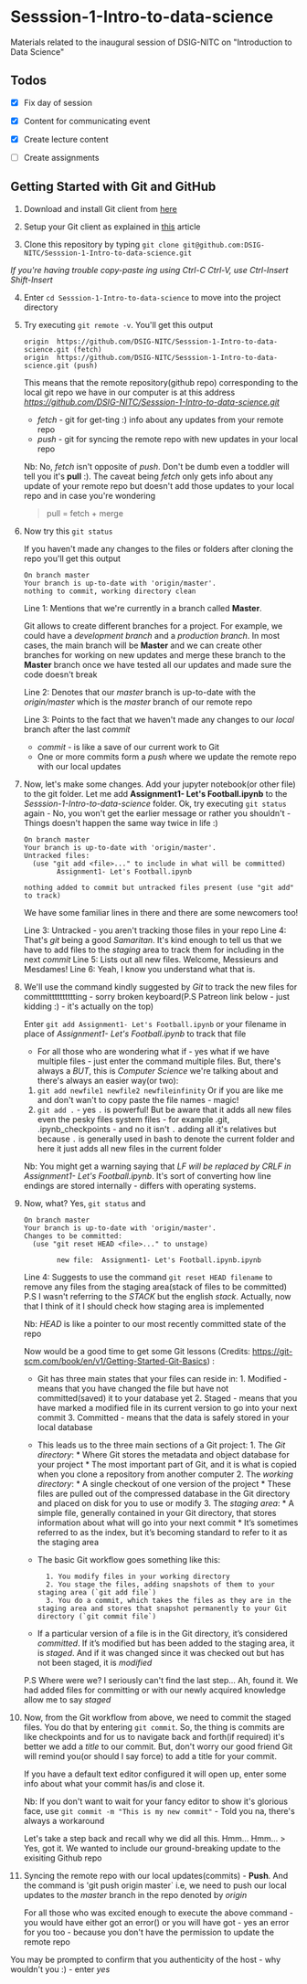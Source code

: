 # Sesssion-1-Intro-to-data-science
Materials related to the inaugural session of DSIG-NITC on "Introduction to Data Science"


## Todos

- [X] Fix day of session
- [X] Content for communicating event
- [X] Create lecture content
- [ ] Create assignments


## Getting Started with Git and GitHub
1. Download and install Git client from [here](https://git-scm.com/downloads)


2. Setup your Git client as explained in [this](https://git-scm.com/book/en/v2/Getting-Started-First-Time-Git-Setup) article


3. Clone this repository by typing `git clone git@github.com:DSIG-NITC/Sesssion-1-Intro-to-data-science.git`

  *If you're having trouble copy-paste ing using Ctrl-C Ctrl-V, use Ctrl-Insert Shift-Insert*



4. Enter `cd Sesssion-1-Intro-to-data-science` to move into the project directory


5. Try executing `git remote -v`. You'll get this output

    ```
    origin  https://github.com/DSIG-NITC/Sesssion-1-Intro-to-data-science.git (fetch)
    origin  https://github.com/DSIG-NITC/Sesssion-1-Intro-to-data-science.git (push)
    ```
    This means that the remote repository(github repo) corresponding to the local git repo we have in our computer is at this address *https://github.com/DSIG-NITC/Sesssion-1-Intro-to-data-science.git*

    * *fetch* - git for get-ting :) info about any updates from your remote repo
    * *push* - git for syncing the remote repo with new updates in your local repo

    Nb: No, *fetch* isn't opposite of *push*. Don't be dumb even a toddler will tell you it's **pull** :). The caveat being *fetch* only gets info about any update of your remote repo but doesn't add those updates to your local repo and in case you're wondering 
    > pull = fetch + merge


6. Now try this `git status`

    If you haven't made any changes to the files or folders after cloning the repo you'll get this output
    ```
    On branch master
    Your branch is up-to-date with 'origin/master'.
    nothing to commit, working directory clean
    ```
    Line 1: Mentions that we're currently in a branch called **Master**.

    Git allows to create different branches for a project. For example, we could have a *development branch* and a *production branch*. In most cases, the main branch will be **Master** and we can create other branches for working on new updates and merge these branch to the **Master** branch once we have tested all our updates and made sure the code doesn't break

    Line 2: Denotes that our *master* branch is up-to-date with the *origin/master* which is the *master* branch of our remote repo

    Line 3: Points to the fact that we haven't made any changes to our *local* branch after the last *commit*

    * *commit* - is like a save of our current work to Git
    * One or more commits form a *push* where we update the remote repo with our local updates


7. Now, let's make some changes. Add your jupyter notebook(or other file) to the git folder. Let me add **Assignment1- Let's Football.ipynb** to the *Sesssion-1-Intro-to-data-science* folder. Ok, try executing `git status` again - No, you won't get the earlier message or rather you shouldn't - Things doesn't happen the same way twice in life :)
    ```
    On branch master
    Your branch is up-to-date with 'origin/master'.
    Untracked files:
      (use "git add <file>..." to include in what will be committed)
            Assignment1- Let's Football.ipynb

    nothing added to commit but untracked files present (use "git add" to track)
    ```
    We have some familiar lines in there and there are some newcomers too!

    Line 3: Untracked - you aren't tracking those files in your repo
    Line 4: That's *git* being a good *Samaritan*. It's kind enough to tell us that we have to add files to the *staging* area to track them for including in the next *commit*
    Line 5: Lists out all new files. Welcome, Messieurs and Mesdames!
    Line 6: Yeah, I know you understand what that is.


8. We'll use the command kindly suggested by *Git* to track the new files for committtttttttting - sorry broken keyboard(P.S Patreon link below - just kidding :) - it's actually on the top)


    Enter `git add Assignment1- Let's Football.ipynb` or your filename in place of *Assignment1- Let's Football.ipynb* to track that file

    * For all those who are wondering what if - yes what if we have multiple files - just enter the command multiple files. But, there's always a *BUT*, this is *Computer Science* we're talking about and there's always an easier way(or two):
    1. `git add newfile1 newfile2 newfileinfinity`
    Or if you are like me and don't wan't to copy paste the file names - magic!
    2. `git add .` - yes `.` is powerful! But be aware that it adds all new files even the pesky files system files - for example .git, .ipynb_checkpoints - and no it isn't `.` adding all it's relatives but because `.` is generally used in bash to denote the current folder and here it just adds all new files in the current folder

    Nb: You might get a warning saying that *LF will be replaced by CRLF in Assignment1- Let's Football.ipynb*. It's sort of converting how line endings are stored internally - differs with operating systems.


9. Now, what? Yes, `git status` and 
      ```
      On branch master
      Your branch is up-to-date with 'origin/master'.
      Changes to be committed:
        (use "git reset HEAD <file>..." to unstage)

              new file:  Assignment1- Let's Football.ipynb.ipynb
      ```
      Line 4: Suggests to use the command `git reset HEAD filename` to remove any files from the staging area(stack of files to be committed)
      P.S I wasn't referring to the *STACK* but the english *stack*. Actually, now that I think of it I should check how staging area is implemented

      Nb: *HEAD* is like a pointer to our most recently committed state of the repo

      Now would be a good time to get some Git lessons (Credits: https://git-scm.com/book/en/v1/Getting-Started-Git-Basics) :
      * Git has three main states that your files can reside in: 
              1. Modified - means that you have changed the file but have not committed(saved) it to your database yet
              2. Staged - means that you have marked a modified file in its current version to go into your next commit
              3. Committed - means that the data is safely stored in your local database
      * This leads us to the three main sections of a Git project: 
              1. The *Git directory*:
                      * Where Git stores the metadata and object database for your project
                      * The most important part of Git, and it is what is copied when you clone a repository from another computer
              2. The *working directory*:
                      * A single checkout of one version of the project
                      * These files are pulled out of the compressed database in the Git directory and placed on disk for you to use or modify
              3. The *staging area*:
                      * A simple file, generally contained in your Git directory, that stores information about what will go into your next commit
                      * It’s sometimes referred to as the index, but it’s becoming standard to refer to it as the staging area

      * The basic Git workflow goes something like this:

              1. You modify files in your working directory
              2. You stage the files, adding snapshots of them to your staging area (`git add file`)
              3. You do a commit, which takes the files as they are in the staging area and stores that snapshot permanently to your Git directory (`git commit file`)

      * If a particular version of a file is in the Git directory, it’s considered *committed*. If it’s modified but has been added to the staging area, it is *staged*. And if it was changed since it was checked out but has not been staged, it is *modified*


      P.S Where were we? I seriously can't find the last step... Ah, found it. We had added files for committing or with our newly acquired knowledge allow me to say *staged*


10. Now, from the Git workflow from above, we need to commit the staged files. You do that by entering `git commit`. So, the thing is commits are like checkpoints and for us to navigate back and forth(if required) it's better we add a *title* to our commit. But, don't worry our good friend Git will remind you(or should I say force) to add a title for your commit.

      If you have a default text editor configured it will open up, enter some info about what your commit has/is and close it.

      Nb: If you don't want to wait for your fancy editor to show it's glorious face, use `git commit -m "This is my new commit"` - Told you na, there's always a workaround


      Let's take a step back and recall why we did all this. Hmm... Hmm...
         > Yes, got it. We wanted to include our ground-breaking update to the exisiting Github repo


11. Syncing the remote repo with our local updates(commits) - **Push**. And the command is 'git push origin master` i.e, we need to push our local updates to the *master* branch in the repo denoted by *origin*

    For all those who was excited enough to execute the above command - you would have either got an error() or you will have got - yes an error for you too - because you don't have the permission to update the remote repo

You may be prompted to confirm that you authenticity of the host - why wouldn't you :) - enter *yes* 
